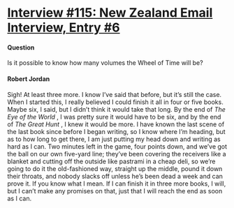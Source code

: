 # [Interview #115: New Zealand Email Interview, Entry #6](https://www.theoryland.com/intvmain.php?i=115#6)

#### Question

Is it possible to know how many volumes the Wheel of Time will be?

#### Robert Jordan

Sigh! At least three more. I know I’ve said that before, but it’s still the case. When I started this, I really believed I could finish it all in four or five books. Maybe six, I said, but I didn’t think it would take that long. By the end of
*The Eye of the World*
, I was pretty sure it would have to be six, and by the end of
*The Great Hunt*
, I knew it would be more. I have known the last scene of the last book since before I began writing, so I know where I’m heading, but as to how long to get there, I am just putting my head down and writing as hard as I can. Two minutes left in the game, four points down, and we’ve got the ball on our own five-yard line; they’ve been covering the receivers like a blanket and cutting off the outside like pastrami in a cheap deli, so we’re going to do it the old-fashioned way, straight up the middle, pound it down their throats, and nobody slacks off unless he’s been dead a week and can prove it. If you know what I mean. If I can finish it in three more books, I will, but I can’t make any promises on that, just that I will reach the end as soon as I can.

